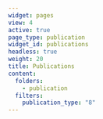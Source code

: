 ```yaml
---
widget: pages
view: 4
active: true
page_type: publication
widget_id: publications
headless: true
weight: 20
title: Publications
content:
  folders:
    - publication
  filters:
    publication_type: "8"
---
```

